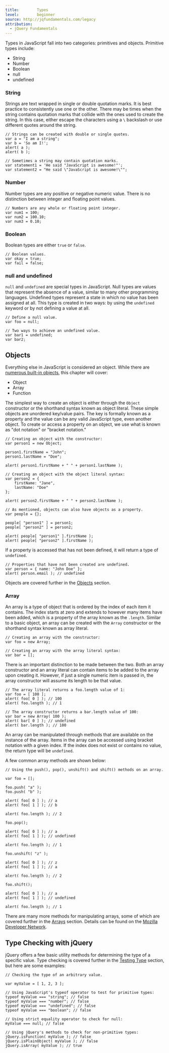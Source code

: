 ```yaml
---
title:        Types
level:        beginner
source: http://jqfundamentals.com/legacy
attribution:
  - jQuery Fundamentals
---
```


Types in JavaScript fall into two categories: primitives and objects. Primitive types include:

* String
* Number
* Boolean
* null
* undefined

### String

Strings are text wrapped in single or double quotation marks. It is best practice to consistently use one or the other. There may be times when the string contains quotation marks that collide with the ones used to create the string. In this case, either escape the characters using a `\` backslash or use different quotes around the string.

```
// Strings can be created with double or single quotes.
var a = "I am a string";
var b = 'So am I!';
alert( a );
alert( b );
```

```
// Sometimes a string may contain quotation marks.
var statement1 = 'He said "JavaScript is awesome!"';
var statement2 = "He said \"JavaScript is awesome!\"";
```

### Number

Number types are any positive or negative numeric value. There is no distinction between integer and floating point values.

```
// Numbers are any whole or floating point integer.
var num1 = 100;
var num2 = 100.10;
var num3 = 0.10;
```

### Boolean
Boolean types are either `true` or `false`.

```
// Boolean values.
var okay = true;
var fail = false;
```

### null and undefined

`null` and `undefined` are special types in JavaScript. Null types are values that represent the absence of a value, similar to many other programming languages. Undefined types represent a state in which no value has been assigned at all. This type is created in two ways: by using the `undefined` keyword or by not defining a value at all.

```
// Define a null value.
var foo = null;

// Two ways to achieve an undefined value.
var bar1 = undefined;
var bar2;
```

## Objects

Everything else in JavaScript is considered an object. While there are [numerous built-in objects](https://developer.mozilla.org/en/JavaScript/Reference#Global_Objects, "MDN - Global Object Reference"), this chapter will cover:

* Object
* Array
* Function

The simplest way to create an object is either through the `Object` constructor or the shorthand syntax known as object literal. These simple objects are unordered key/value pairs. The key is formally known as a property and the value can be any valid JavaScript type, even another object. To create or access a property on an object, we use what is known as "dot notation" or "bracket notation."

```
// Creating an object with the constructor:
var person1 = new Object;

person1.firstName = "John";
person1.lastName = "Doe";

alert( person1.firstName + " " + person1.lastName );

// Creating an object with the object literal syntax:
var person2 = {
	firstName: "Jane",
	lastName: "Doe"
};

alert( person2.firstName + " " + person2.lastName );
```

```
// As mentioned, objects can also have objects as a property.
var people = {};

people[ "person1" ] = person1;
people[ "person2" ] = person2;

alert( people[ "person1" ].firstName );
alert( people[ "person2" ].firstName );
```

If a property is accessed that has not been defined, it will return a type of `undefined`.

```
// Properties that have not been created are undefined.
var person = { name: "John Doe" };
alert( person.email ); // undefined
```

Objects are covered further in the [Objects](/objects/) section.

### Array

An array is a type of object that is ordered by the index of each item it contains. The index starts at zero and extends to however many items have been added, which is a property of the array known as the `.length`. Similar to a basic object, an array can be created with the `Array` constructor or the shorthand syntax known as array literal.

```
// Creating an array with the constructor:
var foo = new Array;

// Creating an array with the array literal syntax:
var bar = [];
```

There is an important distinction to be made between the two. Both an array constructor and an array literal can contain items to be added to the array upon creating it. However, if just a single numeric item is passed in, the array constructor will assume its length to be that value.

```
// The array literal returns a foo.length value of 1:
var foo = [ 100 ];
alert( foo[ 0 ] ); // 100
alert( foo.length ); // 1

// The array constructor returns a bar.length value of 100:
var bar = new Array( 100 );
alert( bar[ 0 ] ); // undefined
alert( bar.length ); // 100
```

An array can be manipulated through methods that are available on the instance of the array. Items in the array can be accessed using bracket notation with a given index. If the index does not exist or contains no value, the return type will be `undefined`.

A few common array methods are shown below:

```
// Using the push(), pop(), unshift() and shift() methods on an array.

var foo = [];

foo.push( "a" );
foo.push( "b" );

alert( foo[ 0 ] ); // a
alert( foo[ 1 ] ); // b

alert( foo.length ); // 2

foo.pop();

alert( foo[ 0 ] ); // a
alert( foo[ 1 ] ); // undefined

alert( foo.length ); // 1

foo.unshift( "z" );

alert( foo[ 0 ] ); // z
alert( foo[ 1 ] ); // a

alert( foo.length ); // 2

foo.shift();

alert( foo[ 0 ] ); // a
alert( foo[ 1 ] ); // undefined

alert( foo.length ); // 1
```

There are many more methods for manipulating arrays, some of which are covered further in the [Arrays](/arrays/) section. Details can be found on the [Mozilla Developer Network](https://developer.mozilla.org/en/JavaScript/Reference/Global_Objects/Array "MDN - Array Reference").

## Type Checking with jQuery

jQuery offers a few basic utility methods for determining the type of a specific value. Type checking is covered further in the [Testing Type](/testing-type/) section, but here are some examples:

```
// Checking the type of an arbitrary value.

var myValue = [ 1, 2, 3 ];

// Using JavaScript's typeof operator to test for primitive types:
typeof myValue === "string"; // false
typeof myValue === "number"; // false
typeof myValue === "undefined"; // false
typeof myValue === "boolean"; // false

// Using strict equality operator to check for null:
myValue === null; // false

// Using jQuery's methods to check for non-primitive types:
jQuery.isFunction( myValue ); // false
jQuery.isPlainObject( myValue ); // false
jQuery.isArray( myValue ); // true
```
